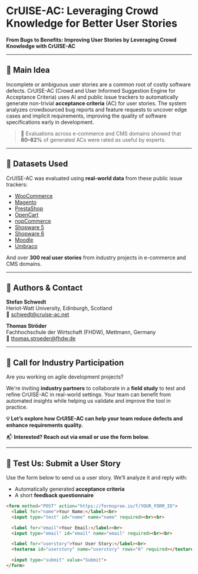 # CrUISE-AC: Leveraging Crowd Knowledge for Better User Stories

**From Bugs to Benefits: Improving User Stories by Leveraging Crowd Knowledge with CrUISE-AC**

---

## 🧠 Main Idea

Incomplete or ambiguous user stories are a common root of costly software defects. CrUISE-AC (Crowd and User Informed Suggestion Engine for Acceptance Criteria) uses AI and public issue trackers to automatically generate non-trivial **acceptance criteria** (AC) for user stories. The system analyzes crowdsourced bug reports and feature requests to uncover edge cases and implicit requirements, improving the quality of software specifications early in development.

> 🧪 Evaluations across e-commerce and CMS domains showed that **80–82%** of generated ACs were rated as useful by experts.

---

## 📂 Datasets Used

CrUISE-AC was evaluated using **real-world data** from these public issue trackers:

- [WooCommerce](https://github.com/woocommerce/woocommerce/issues)
- [Magento](https://github.com/magento/magento2/issues)
- [PrestaShop](https://github.com/PrestaShop/PrestaShop/issues)
- [OpenCart](https://github.com/opencart/opencart/issues)
- [nopCommerce](https://github.com/nopSolutions/nopCommerce/issues)
- [Shopware 5](https://issues.shopware.com/?products=SW-5)
- [Shopware 6](https://issues.shopware.com/?products=SW-6)
- [Moodle](https://github.com/moodle/moodle/issues)
- [Umbraco](https://github.com/umbraco/Umbraco-CMS/issues)

And over **300 real user stories** from industry projects in e-commerce and CMS domains.

---

## 👥 Authors & Contact

**Stefan Schwedt**  
Heriot-Watt University, Edinburgh, Scotland  
📧 schwedt@cruise-ac.net  

**Thomas Ströder**  
Fachhochschule der Wirtschaft (FHDW), Mettmann, Germany  
📧 thomas.stroeder@fhdw.de  

---

## 🤝 Call for Industry Participation

Are you working on agile development projects?

We're inviting **industry partners** to collaborate in a **field study** to test and refine CrUISE-AC in real-world settings. Your team can benefit from automated insights while helping us validate and improve the tool in practice.

**💡 Let’s explore how CrUISE-AC can help your team reduce defects and enhance requirements quality.**

📬 **Interested? Reach out via email or use the form below.**

---

## 🧪 Test Us: Submit a User Story

Use the form below to send us a user story. We’ll analyze it and reply with:

- Automatically generated **acceptance criteria**
- A short **feedback questionnaire**

```html
<form method="POST" action="https://formspree.io/f/YOUR_FORM_ID">
  <label for="name">Your Name:</label><br>
  <input type="text" id="name" name="name" required><br><br>

  <label for="email">Your Email:</label><br>
  <input type="email" id="email" name="email" required><br><br>

  <label for="userstory">Your User Story:</label><br>
  <textarea id="userstory" name="userstory" rows="6" required></textarea><br><br>

  <input type="submit" value="Submit">
</form>
